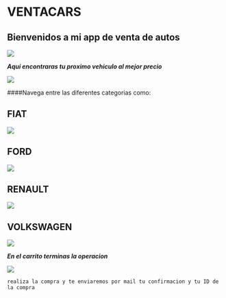 # VENTACARS

## Bienvenidos a mi app de venta de autos 

![](https://firebasestorage.googleapis.com/v0/b/ventacars-9cb7d.appspot.com/o/Sin%20t%C3%ADtulo1.png?alt=media&token=ea2a8a06-f4ec-46ed-8bab-36c173b28010)

***Aqui encontraras tu proximo vehiculo al mejor precio***

![](https://firebasestorage.googleapis.com/v0/b/ventacars-9cb7d.appspot.com/o/agregar.png?alt=media&token=a41eb8ec-c414-4e7f-bbc5-5d295ad2f5f6)


####Navega entre las diferentes categorias como:

## FIAT 
![](https://firebasestorage.googleapis.com/v0/b/ventacars-9cb7d.appspot.com/o/Sin%20t%C3%ADtulo.png?alt=media&token=7feddbb8-d922-464a-ab8b-3c17179186ba)


## FORD

![](https://firebasestorage.googleapis.com/v0/b/ventacars-9cb7d.appspot.com/o/ford.png?alt=media&token=255bff52-553a-4be7-9b0a-af949f8f63ac)

## RENAULT

![](https://firebasestorage.googleapis.com/v0/b/ventacars-9cb7d.appspot.com/o/renault.png?alt=media&token=16c6bba2-609f-499a-85a7-c4dd540461df)

## VOLKSWAGEN

![](https://firebasestorage.googleapis.com/v0/b/ventacars-9cb7d.appspot.com/o/volks.png?alt=media&token=7d7a103f-3ab6-4568-848a-eafbfb19cee7)



***En el carrito terminas la operacion*** 

![](https://firebasestorage.googleapis.com/v0/b/ventacars-9cb7d.appspot.com/o/carrito.png?alt=media&token=39f37d77-b65e-49e3-baf6-3ed6636fe5b0)



`realiza la compra y te enviaremos por mail tu confirmacion y tu ID de la compra`
